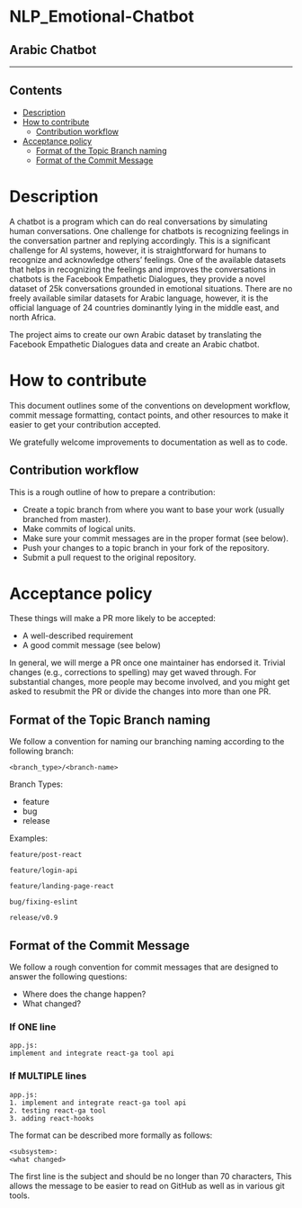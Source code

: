 # NLP_Emotional-Chatbot
## Arabic Chatbot
---
## Contents
* [Description](#Description)
* [How to contribute](#How-to-contribute)
  * [Contribution workflow](#Contribution-workflow)
* [Acceptance policy](#Acceptance-policy)
  * [Format of the Topic Branch naming](#Format-of-the-Topic-Branch-naming)
  * [Format of the Commit Message](#Format-of-the-Commit-Message)

# Description
A chatbot is a program which can do real conversations by simulating human conversations. One challenge for chatbots is recognizing feelings in the conversation partner and replying accordingly. This is a significant challenge for AI systems, however, it is straightforward for humans to recognize and acknowledge others’ feelings. One of the available datasets that helps in recognizing the feelings and improves the conversations in chatbots is the Facebook Empathetic Dialogues, they provide a novel dataset of 25k conversations grounded in emotional situations. There are no freely available similar datasets for Arabic language, however, it is the official language of 24 countries dominantly lying in the middle east, and north Africa. 

The project aims to create our own Arabic dataset by translating the Facebook Empathetic Dialogues data and create an Arabic chatbot.

# How to contribute

This document outlines some of the conventions on development workflow, commit message formatting, contact points, and other resources to make it easier to get your contribution accepted.

We gratefully welcome improvements to documentation as well as to code.

## Contribution workflow

This is a rough outline of how to prepare a contribution:

- Create a topic branch from where you want to base your work (usually branched from master).
- Make commits of logical units.
- Make sure your commit messages are in the proper format (see below).
- Push your changes to a topic branch in your fork of the repository.
- Submit a pull request to the original repository.

# Acceptance policy

These things will make a PR more likely to be accepted:

 * A well-described requirement
 * A good commit message (see below)

In general, we will merge a PR once one maintainer has endorsed it.
Trivial changes (e.g., corrections to spelling) may get waved through.
For substantial changes, more people may become involved, and you might get asked to resubmit the PR or divide the changes into more than one PR.

## Format of the Topic Branch naming 
We follow a convention for naming our branching naming according to the following branch:   

```
<branch_type>/<branch-name>
```

Branch Types: 

- feature
- bug
- release

Examples: 

```
feature/post-react
```

```
feature/login-api
```

```
feature/landing-page-react
```

```
bug/fixing-eslint
```

```
release/v0.9
```


## Format of the Commit Message

We follow a rough convention for commit messages that are designed to answer the following
questions: 

- Where does the change happen?
- What changed?

### If ONE line
```
app.js: 
implement and integrate react-ga tool api
```

### If MULTIPLE lines
```
app.js: 
1. implement and integrate react-ga tool api
2. testing react-ga tool
3. adding react-hooks
```

The format can be described more formally as follows:

```
<subsystem>: 
<what changed>
```

The first line is the subject and should be no longer than 70 characters,  This allows the message to be easier to read on GitHub as well as in various git tools.
